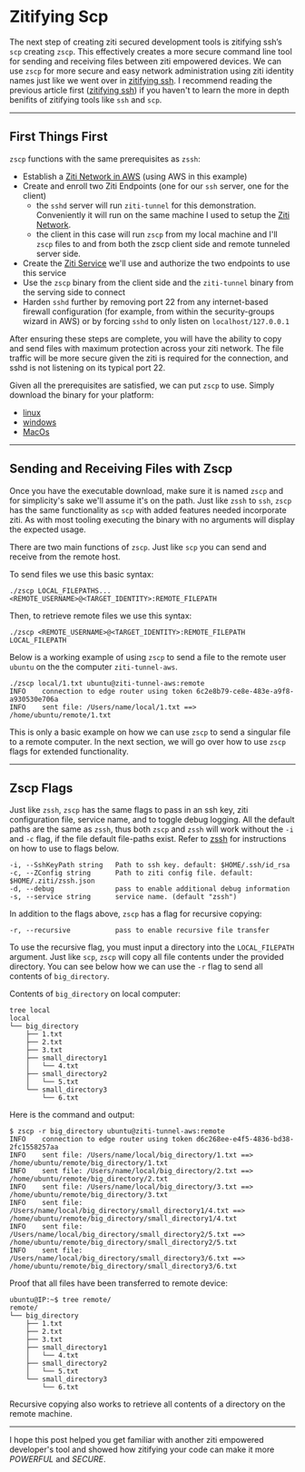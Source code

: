 # Zitifying Scp

The next step of creating ziti secured development tools is zitifying ssh’s `scp` creating `zscp`. This effectively creates a more secure command line tool for sending and receiving files between ziti empowered devices. We can use `zscp` for more secure and easy network administration using ziti identity names just like we went over in [zitifying ssh](zitifying-ssh.md). I recommend reading the previous article first ([zitifying ssh](zitifying-ssh.md)) if you haven't to learn the more in depth benifits of zitifying tools like `ssh` and `scp`. 

<hr>

## First Things First

`zscp` functions with the same prerequisites as `zssh`:

- Establish a [Ziti Network in AWS](https://github.com/openziti/ziti/blob/release-next/quickstart/aws.md) (using AWS in
  this example)
- Create and enroll two Ziti Endpoints (one for our `ssh` server, one for the client)
    * the `sshd` server will run `ziti-tunnel` for this demonstration. Conveniently it will run on the same machine I
      used to setup the [Ziti Network](https://openziti.github.io/ziti/overview.html#overview-of-a-ziti-network).
    * the client in this case will run `zscp` from my local machine and I'll `zscp` files to and from both the zscp client side and remote tunneled server side.
- Create the [Ziti Service](https://openziti.github.io/ziti/services/overview.html) we'll use and authorize the two
  endpoints to use this service
- Use the `zscp` binary from the client side and the `ziti-tunnel` binary from the serving side to connect
- Harden `sshd` further by removing port 22 from any internet-based firewall configuration (for example, from within the
  security-groups wizard in AWS) or by forcing `sshd` to only listen on `localhost/127.0.0.1`


After ensuring these steps are complete, you will have the ability to copy and send files with maximum protection across your ziti network. The file traffic will be more secure given the ziti is required for the connection, and sshd is not listening on its typical port 22.

Given all the prerequisites are satisfied, we can put `zscp` to use. Simply download the binary for your platform:

- [linux](https://github.com/openziti-incubator/zssh/releases/download/latest-tag/zscp-linux-amd64)
- [windows](https://github.com/openziti-incubator/zssh/releases/download/latest-tag/zssh-windows-amd64.exe)
- [MacOs](https://github.com/openziti-incubator/zssh/releases/download/latest-tag/zssh-macos-amd64)

<hr>


## Sending and Receiving Files with Zscp

Once you have the executable download, make sure it is named `zscp` and for simplicity's sake we'll assume it's on the
path. Just like `zssh` to `ssh`, `zscp` has the same functionality as `scp` with added features needed incorporate ziti. As with most tooling executing the binary with no arguments will display the expected usage.

There are two main functions of `zscp`. Just like `scp` you can send and receive from the remote host. 

To send files we use this basic syntax:
	
	./zscp LOCAL_FILEPATHS... <REMOTE_USERNAME>@<TARGET_IDENTITY>:REMOTE_FILEPATH

Then, to retrieve remote files we use this syntax:

	./zscp <REMOTE_USERNAME>@<TARGET_IDENTITY>:REMOTE_FILEPATH LOCAL_FILEPATH

Below is a working example of using `zscp` to send a file to the remote user `ubuntu` on the the computer `ziti-tunnel-aws`.

	./zscp local/1.txt ubuntu@ziti-tunnel-aws:remote 
	INFO 	connection to edge router using token 6c2e8b79-ce8e-483e-a9f8-a930530e706a
	INFO 	sent file: /Users/name/local/1.txt ==> /home/ubuntu/remote/1.txt

This is only a basic example on how we can use `zscp` to send a singular file to a remote computer. In the next section, we will go over how to use `zscp` flags for extended functionality.

<hr>

## Zscp Flags

Just like `zssh`, `zscp` has the same flags to pass in an ssh key, ziti configuration file, service name, and to toggle debug logging. All the default paths are the same as `zssh`, thus both `zscp` and `zssh` will work without the `-i` and `-c` flag, if the file default file-paths exist. Refer to [zssh](zitifying-ssh.md) for instructions on how to use to flags below. 

    -i, --SshKeyPath string   Path to ssh key. default: $HOME/.ssh/id_rsa
    -c, --ZConfig string      Path to ziti config file. default: $HOME/.ziti/zssh.json
    -d, --debug               pass to enable additional debug information
    -s, --service string      service name. (default "zssh")
    
In addition to the flags above, `zscp` has a flag for recursive copying:

	-r, --recursive           pass to enable recursive file transfer
	
To use the recursive flag, you must input a directory into the `LOCAL_FILEPATH` argument. Just like `scp`, `zscp` will copy all file contents under the provided directory. You can see below how we can use the `-r` flag to send all contents of `big_directory`. 

Contents of `big_directory` on local computer:	
	
	tree local
	local
	└── big_directory
	    ├── 1.txt
	    ├── 2.txt
	    ├── 3.txt
	    ├── small_directory1
	    │   └── 4.txt
	    ├── small_directory2
	    │   └── 5.txt
	    └── small_directory3
	        └── 6.txt
	   
	        
Here is the command and output:
	
	$ zscp -r big_directory ubuntu@ziti-tunnel-aws:remote
	INFO 	connection to edge router using token d6c268ee-e4f5-4836-bd38-2fc1558257aa
	INFO 	sent file: /Users/name/local/big_directory/1.txt ==> /home/ubuntu/remote/big_directory/1.txt
	INFO 	sent file: /Users/name/local/big_directory/2.txt ==> /home/ubuntu/remote/big_directory/2.txt
	INFO 	sent file: /Users/name/local/big_directory/3.txt ==> /home/ubuntu/remote/big_directory/3.txt
	INFO 	sent file: /Users/name/local/big_directory/small_directory1/4.txt ==> /home/ubuntu/remote/big_directory/small_directory1/4.txt
	INFO 	sent file: /Users/name/local/big_directory/small_directory2/5.txt ==> /home/ubuntu/remote/big_directory/small_directory2/5.txt
	INFO 	sent file: /Users/name/local/big_directory/small_directory3/6.txt ==> /home/ubuntu/remote/big_directory/small_directory3/6.txt
	
Proof that all files have been transferred to remote device:

	ubuntu@IP:~$ tree remote/
	remote/
	└── big_directory
	    ├── 1.txt
	    ├── 2.txt
	    ├── 3.txt
	    ├── small_directory1
	    │   └── 4.txt
	    ├── small_directory2
	    │   └── 5.txt
	    └── small_directory3
	        └── 6.txt
  
Recursive copying also works to retrieve all contents of a directory on the remote machine.

<hr>

I hope this post helped you get familiar with another ziti empowered developer's tool and showed how zitifying your code can make it more _POWERFUL_ and _SECURE_. 
